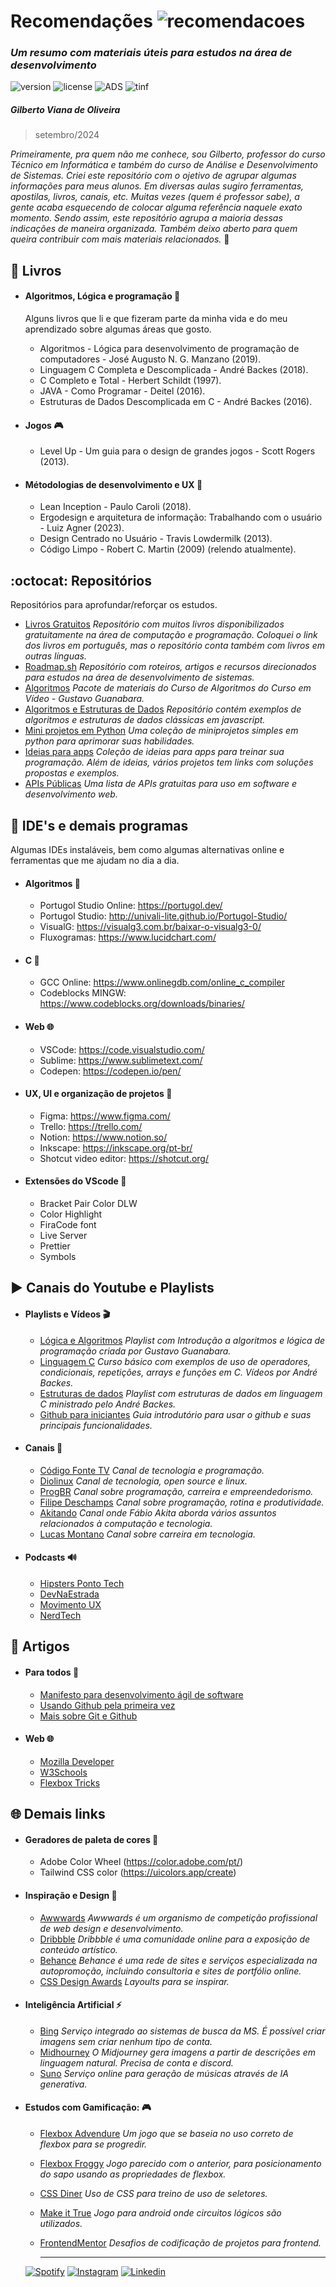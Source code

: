 # Recomendações ![recomendacoes](https://badgen.net/badge/Recomenda%C3%A7%C3%B5es/2023/purple)
### _Um resumo com materiais úteis para estudos na área de desenvolvimento_
 ![version](https://badgen.net/badge/vers%C3%A3o/0.1/yellow) ![license](https://badgen.net/badge/license/MIT/green)   ![ADS](https://badgen.net/badge/icon/ADS?icon=terminal&label) ![tinf](https://badgen.net/badge/icon/TINF?icon=buymeacoffee&label) 
##### Gilberto Viana de Oliveira 
> setembro/2024

_Primeiramente, pra quem não me conhece, sou Gilberto, professor do curso Técnico em Informática e também do curso de Análise e Desenvolvimento de Sistemas._ 
_Criei este repositório com o ojetivo de agrupar algumas informações para meus alunos. Em diversas aulas sugiro ferramentas, apostilas, livros, canais, etc. Muitas vezes (quem é professor sabe), a gente acaba esquecendo de colocar alguma referência naquele exato momento. Sendo assim, este repositório agrupa a maioria dessas indicações de maneira organizada. Também deixo aberto para quem queira contribuir com mais materiais relacionados._ 👊


## :closed_book: Livros 
- #### Algoritmos, Lógica e programação 🚥
  Alguns livros que li e que fizeram parte da minha vida e do meu aprendizado sobre algumas áreas que gosto.
  - Algoritmos - Lógica para desenvolvimento de programação de computadores - José Augusto N. G. Manzano (2019).
  - Linguagem C Completa e Descomplicada - André Backes (2018).
  - C Completo e Total - Herbert Schildt (1997).
  - JAVA - Como Programar - Deitel (2016).
  - Estruturas de Dados Descomplicada em C - André Backes (2016).

- #### Jogos 🎮
  - Level Up - Um guia para o design de grandes jogos - Scott Rogers (2013).
  
- #### Métodologias de desenvolvimento e UX 📌
  - Lean Inception - Paulo Caroli (2018).
  - Ergodesign e arquitetura de informação: Trabalhando com o usuário - Luiz Agner (2023).
  - Design Centrado no Usuário - Travis Lowdermilk (2013).
  - Código Limpo - Robert C. Martin (2009) (relendo atualmente).

## :octocat: Repositórios 
Repositórios para aprofundar/reforçar os estudos.
- [Livros Gratuitos](https://github.com/EbookFoundation/free-programming-books/blob/main/books/free-programming-books-pt_BR.md#c) _Repositório com muitos livros disponibilizados gratuitamente na área de computação e programação. Coloquei o link dos livros em português, mas o repositório conta também com livros em outras línguas._
- [Roadmap.sh](https://github.com/kamranahmedse/developer-roadmap) _Repositório com roteiros, artigos e recursos direcionados para estudos na área de desenvolvimento de sistemas._
- [Algoritmos](https://github.com/cursoemvideo/cursoemvideo-algoritmos) _Pacote de materiais do Curso de Algoritmos do Curso em Vídeo - Gustavo Guanabara._
- [Algoritmos e Estruturas de Dados](https://github.com/trekhleb/javascript-algorithms) _Repositório contém exemplos de algoritmos e estruturas de dados clássicas em javascript._
- [Mini projetos em Python](https://github.com/Python-World/python-mini-projects) _Uma coleção de miniprojetos simples em python para aprimorar suas habilidades._
- [Ideias para apps](https://github.com/florinpop17/app-ideas) _Coleção de ideias para apps para treinar sua programação. Além de ideias, vários projetos tem links com soluções propostas e exemplos._
- [APIs Públicas](https://github.com/public-apis/public-apis) _Uma lista de APIs gratuitas para uso em software e desenvolvimento web._

## :floppy_disk: IDE's e demais programas
Algumas IDEs instaláveis, bem como algumas alternativas online e ferramentas que me ajudam no dia a dia.

- #### Algoritmos 🚥 
   - Portugol Studio Online: https://portugol.dev/   
   - Portugol Studio: http://univali-lite.github.io/Portugol-Studio/
   - VisualG: https://visualg3.com.br/baixar-o-visualg3-0/
   - Fluxogramas: https://www.lucidchart.com/

- #### C 🚀
    - GCC Online:  https://www.onlinegdb.com/online_c_compiler
    - Codeblocks MINGW: https://www.codeblocks.org/downloads/binaries/ 

- #### Web 🌐
    - VSCode: https://code.visualstudio.com/
    - Sublime: https://www.sublimetext.com/
    - Codepen: https://codepen.io/pen/

- #### UX, UI e organização de projetos 📌
    - Figma: https://www.figma.com/ 
    - Trello: https://trello.com/
    - Notion: https://www.notion.so/
    - Inkscape: https://inkscape.org/pt-br/
    - Shotcut video editor: https://shotcut.org/

- #### Extensões do VScode 💠
    - Bracket Pair Color DLW
    - Color Highlight
    - FiraCode font
    - Live Server
    - Prettier
    - Symbols

## :arrow_forward: Canais do Youtube e Playlists 
- #### Playlists e Vídeos 🎬
   - [Lógica e Algoritmos](https://www.youtube.com/watch?v=8mei6uVttho&list=PLHz_AreHm4dmSj0MHol_aoNYCSGFqvfXV&ab_channel=CursoemV%C3%ADdeo) _Playlist com Introdução a algoritmos e lógica de programação criada por Gustavo Guanabara._
   - [Linguagem C](https://www.youtube.com/watch?v=GiCt0Cwcp-U&list=PL8iN9FQ7_jt4DJbeQqv--jpTy-2gTA3Cp&ab_channel=Programa%C3%A7%C3%A3oDescomplicada) _Curso básico com exemplos de uso de operadores, condicionais, repetições, arrays e funções em C. Vídeos por André Backes._
   - [Estruturas de dados](https://www.youtube.com/watch?v=bryesHll0vY&list=PL8iN9FQ7_jt6H5m4Gm0H89sybzR9yaaka&ab_channel=Programa%C3%A7%C3%A3oDescomplicada) _Playlist com estruturas de dados em linguagem C ministrado pelo André Backes._
   - [Github para iniciantes](https://www.youtube.com/watch?v=xEKo29OWILE&list=PLHz_AreHm4dm7ZULPAmadvNhH6vk9oNZA&ab_channel=CursoemV%C3%ADdeo) _Guia introdutório para usar o github e suas principais funcionalidades._

- #### Canais 🎥
   - [Código Fonte TV](https://www.youtube.com/@codigofontetv) _Canal de tecnologia e programação._
   - [Diolinux](https://www.youtube.com/@Diolinux) _Canal de tecnologia, open source e linux._   
   - [ProgBR](https://www.youtube.com/@Programadorbr) _Canal sobre programação, carreira e empreendedorismo._
   - [Filipe Deschamps](https://www.youtube.com/@FilipeDeschamps) _Canal sobre programação, rotina e produtividade._
   - [Akitando](https://www.youtube.com/@Akitando) _Canal onde Fábio Akita aborda vários assuntos relacionados à computação e tecnologia._
   - [Lucas Montano](https://www.youtube.com/@LucasMontano) _Canal sobre carreira em tecnologia._

- #### Podcasts 🔊
   - [Hipsters Ponto Tech](https://www.hipsters.tech/)
   - [DevNaEstrada](https://devnaestrada.com.br/) 
   - [Movimento UX](https://movimentoux.com/)
   - [NerdTech](https://jovemnerd.com.br/nerdcast/)
    

## :newspaper: Artigos 
  - #### Para todos 🌇
     - [Manifesto para desenvolvimento ágil de software](https://agilemanifesto.org/iso/ptbr/manifesto.html)
     - [Usando Github pela primeira vez](https://github.com/gvoliveira/introducaogithub)
     - [Mais sobre Git e Github](https://www.alura.com.br/artigos/o-que-e-git-github)

  - #### Web 🌐
     - [Mozilla Developer](https://developer.mozilla.org/pt-BR/)
     - [W3Schools](https://www.w3schools.com/)
     - [Flexbox Tricks](https://css-tricks.com/snippets/css/a-guide-to-flexbox/)

## :globe_with_meridians: Demais links 
  - #### Geradores de paleta de cores 🌈
      - Adobe Color Wheel (https://color.adobe.com/pt/)
      - Tailwind CSS color (https://uicolors.app/create)

 - #### Inspiração e Design 🌟 
      - [Awwwards](https://www.awwwards.com/) _Awwwards é um organismo de competição profissional de web design e desenvolvimento._
      - [Dribbble](https://dribbble.com/) _Dribbble é uma comunidade online para a exposição de conteúdo artístico._
      - [Behance](https://www.behance.net/) _Behance é uma rede de sites e serviços especializada na autopromoção, incluindo consultoria e sites de portfólio online._
      - [CSS Design Awards](https://www.cssdesignawards.com/) _Layoults para se inspirar._

 - #### Inteligência Artificial ⚡
      - [Bing](https://bing.com/chat) _Serviço integrado ao sistemas de busca da MS. É possível criar imagens sem criar nenhum tipo de conta._
      - [Midhourney](https://www.midjourney.com/) _O Midjourney gera imagens a partir de descrições em linguagem natural. Precisa de conta e discord._
      - [Suno](https://suno.com/create) _Serviço online para geração de músicas através de IA generativa._

 - #### Estudos com Gamificação: 🎮
      - [Flexbox Advendure](https://codingfantasy.com/games/flexboxadventure) _Um jogo que se baseia no uso correto de flexbox para se progredir._
      - [Flexbox Froggy](https://flexboxfroggy.com/) _Jogo parecido com o anterior, para posicionamento do sapo usando as propriedades de flexbox._
      - [CSS Diner](https://flukeout.github.io/) _Uso de CSS para treino de uso de seletores._
      - [Make it True](https://play.google.com/store/apps/details?id=com.ViacheslavRud.Circuit&hl=pt_BR&gl=US) _Jogo para android onde circuitos lógicos são utilizados._
      - [FrontendMentor](https://www.frontendmentor.io/challenges) _Desafios de codificação de projetos para frontend._

        ____________________
   [![Spotify](https://img.shields.io/badge/Spotify-1ED760?&style=for-the-badge&logo=spotify&logoColor=white)](https://open.spotify.com/playlist/4wVPOIw1D3ctRF3PvN0740?si=553c433e0fff4f21)
   [![Instagram](https://img.shields.io/badge/Instagram-E4405F?style=for-the-badge&logo=instagram&logoColor=white)](https://www.instagram.com/gilbertovoliveira/)
   [![Linkedin](https://img.shields.io/badge/LinkedIn-0077B5?style=for-the-badge&logo=linkedin&logoColor=white)](https://www.linkedin.com/in/gilbertovoliveira/)

